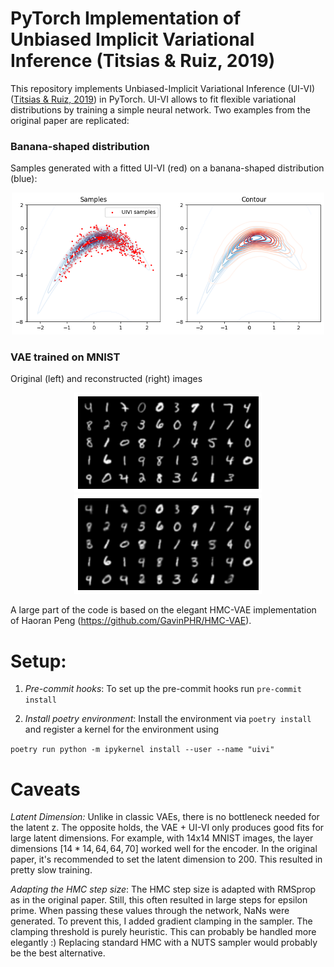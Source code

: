 # PyTorch Implementation of Unbiased Implicit Variational Inference (Titsias \& Ruiz, 2019)

This repository implements Unbiased-Implicit Variational Inference (UI-VI) ([Titsias \& Ruiz, 2019](https://proceedings.mlr.press/v89/titsias19a/titsias19a.pdf)) in PyTorch.
UI-VI allows to fit flexible variational distributions by training a simple neural network.
Two examples from the original paper are replicated:

### Banana-shaped distribution
Samples generated with a fitted UI-VI (red) on a banana-shaped distribution (blue):
<div align="center">
  <img src="https://raw.githubusercontent.com/clarahoffmann/uivi/main/uivi/banana.png" alt="Banana distribution" width="500"/>
</div>

### VAE trained on MNIST
Original (left) and reconstructed (right) images
<div align="center">
  <img src="https://github.com/clarahoffmann/uivi/blob/main/uivi/original_images.png" alt="Original MNIST images" width="300"/>
  <img src="https://github.com/clarahoffmann/uivi/blob/main/uivi/reconstructed_images.png" alt="Original MNIST images" width="300"/>
</div>

A large part of the code is based on the elegant HMC-VAE implementation of Haoran Peng (https://github.com/GavinPHR/HMC-VAE).

# Setup:
1. *Pre-commit hooks*: 
To set up the pre-commit hooks run ```pre-commit install```

2. *Install poetry environment*:
Install the environment via ```poetry install```  and register a kernel for the environment using

```poetry run python -m ipykernel install --user --name "uivi"```

# Caveats
*Latent Dimension:* Unlike in classic VAEs, there is no bottleneck needed for the latent z. The opposite holds, the VAE + UI-VI only produces good fits for large latent dimensions.
For example, with 14x14 MNIST images, the layer dimensions $[14*14, 64, 64, 70]$ worked well for the encoder. In the original paper, it's recommended to set the latent dimension to 200.
This resulted in pretty slow training.

*Adapting the HMC step size*: The HMC step size is adapted with RMSprop as in the original paper. Still, this often resulted in large steps for epsilon prime. When passing these values through the network, NaNs were generated. To prevent this, I added gradient clamping in the sampler. The clamping threshold is purely heuristic. This can probably be handled more elegantly :) Replacing standard HMC with a NUTS sampler would probably be the best alternative.
